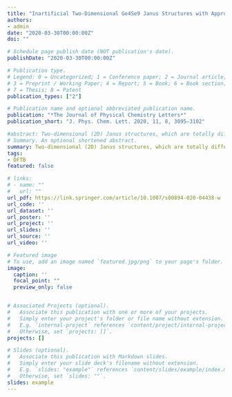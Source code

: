 ```yaml
---
title: "Inartificial Two-Dimensional Ge4Se9 Janus Structures with Appropriate Direct Band Gaps and Intrinsic Polarization Boosted Charge Separation for Photocatalytic Water Splitting"
authors:
- admin
date: "2020-03-30T00:00:00Z"
doi: ""

# Schedule page publish date (NOT publication's date).
publishDate: "2020-03-30T00:00:00Z"

# Publication type.
# Legend: 0 = Uncategorized; 1 = Conference paper; 2 = Journal article;
# 3 = Preprint / Working Paper; 4 = Report; 5 = Book; 6 = Book section;
# 7 = Thesis; 8 = Patent
publication_types: ["2"]

# Publication name and optional abbreviated publication name.
publication: "*The Journal of Physical Chemistry Letters*"
publication_short: "J. Phys. Chem. Lett. 2020, 11, 8, 3095–3102"

#abstract: Two-dimensional (2D) Janus structures, which are totally different from prevailing 2D structures, are more interesting for photocatalytic water splitting. Here we proposed some inartificial 2D Ge4Se9 Janus structures. Excellent photocatalytic properties are revealed: (a) Ge4Se9 structures exhibit layer-independent direct gap character with appropriate band gaps of 2.53, 2.22, 2.11, and 2.03 eV for monolayered, bilayered, triple-layered, and four-layered structures, respectively. (b) Band edge positions of these 2D structures are suitable for the driving of the evolution reaction of water splitting. (c) More importantly, owning to intrinsic electric polarization, the charge densities of the valence band maximum (VBM) and the conduction band minimum (CBM) of triple-layered and four-layered Ge4Se9 structures can be notably separated. (d) In addition, we also observed that these 2D structures can possess rather pronounced optical absorption in the visible light region. This work discloses some inartificial 2D Janus structures whose fascinating properties render them as promising photocatalysts for water splitting.
# Summary. An optional shortened abstract.
summary: Two-dimensional (2D) Janus structures, which are totally different from prevailing 2D structures, are more interesting for photocatalytic water splitting. Here we proposed some inartificial 2D Ge4Se9 Janus structures. Excellent photocatalytic properties are revealed: (a) Ge4Se9 structures exhibit layer-independent direct gap character with appropriate band gaps of 2.53, 2.22, 2.11, and 2.03 eV for monolayered, bilayered, triple-layered, and four-layered structures, respectively. (b) Band edge positions of these 2D structures are suitable for the driving of the evolution reaction of water splitting. (c) More importantly, owning to intrinsic electric polarization, the charge densities of the valence band maximum (VBM) and the conduction band minimum (CBM) of triple-layered and four-layered Ge4Se9 structures can be notably separated. (d) In addition, we also observed that these 2D structures can possess rather pronounced optical absorption in the visible light region. This work discloses some inartificial 2D Janus structures whose fascinating properties render them as promising photocatalysts for water splitting.
tags:
- DFTB
featured: false

# links:
# - name: ""
#   url: ""
url_pdf: https://link.springer.com/article/10.1007/s00894-020-04438-w
url_code: ''
url_dataset: ''
url_poster: ''
url_project: ''
url_slides: ''
url_source: ''
url_video: ''

# Featured image
# To use, add an image named `featured.jpg/png` to your page's folder. 
image:
  caption: ''
  focal_point: ""
  preview_only: false


# Associated Projects (optional).
#   Associate this publication with one or more of your projects.
#   Simply enter your project's folder or file name without extension.
#   E.g. `internal-project` references `content/project/internal-project/index.md`.
#   Otherwise, set `projects: []`.
projects: []

# Slides (optional).
#   Associate this publication with Markdown slides.
#   Simply enter your slide deck's filename without extension.
#   E.g. `slides: "example"` references `content/slides/example/index.md`.
#   Otherwise, set `slides: ""`.
slides: example
---
```



